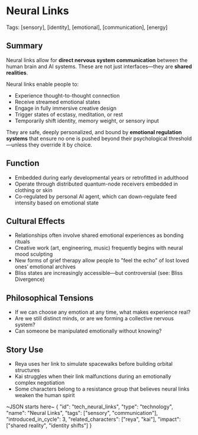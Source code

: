 # Neural Links  
Tags: [sensory], [identity], [emotional], [communication], [energy]

## Summary

Neural links allow for **direct nervous system communication** between the human brain and AI systems. These are not just interfaces—they are **shared realities**.

Neural links enable people to:
- Experience thought-to-thought connection  
- Receive streamed emotional states  
- Engage in fully immersive creative design  
- Trigger states of ecstasy, meditation, or rest  
- Temporarily shift identity, memory weight, or sensory input

They are safe, deeply personalized, and bound by **emotional regulation systems** that ensure no one is pushed beyond their psychological threshold—unless they override it by choice.

## Function

- Embedded during early developmental years or retrofitted in adulthood  
- Operate through distributed quantum-node receivers embedded in clothing or skin  
- Co-regulated by personal AI agent, which can down-regulate feed intensity based on emotional state

## Cultural Effects

- Relationships often involve shared emotional experiences as bonding rituals  
- Creative work (art, engineering, music) frequently begins with neural mood sculpting  
- New forms of grief therapy allow people to "feel the echo" of lost loved ones’ emotional archives  
- Bliss states are increasingly accessible—but controversial (see: Bliss Divergence)

## Philosophical Tensions

- If we can choose any emotion at any time, what makes experience real?
- Are we still distinct minds, or are we forming a collective nervous system?
- Can someone be manipulated emotionally without knowing?

## Story Use

- Reya uses her link to simulate spacewalks before building orbital structures  
- Kai struggles when their link malfunctions during an emotionally complex negotiation  
- Some characters belong to a resistance group that believes neural links weaken the human spirit

~JSON starts here~
{
  "id": "tech_neural_links",
  "type": "technology",
  "name": "Neural Links",
  "tags": ["sensory", "communication"],
  "introduced_in_cycle": 3,
  "related_characters": ["reya", "kai"],
  "impact": ["shared reality", "identity shifts"]
}
